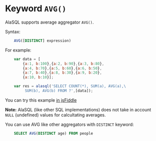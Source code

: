 # Keyword `AVG()`

AlaSQL supports average aggregator `AVG()`.

Syntax:
```sql
    AVG([DISTINCT] expression)
``` 

For example:
```js
    var data = [
        {a:1, b:100},{a:2, b:90},{a:3, b:80},
        {a:4, b:70},{a:5, b:60},{a:6, b:50},
        {a:7, b:40},{a:8, b:30},{a:9, b:20},
        {a:10, b:10}];

    var res = alasql('SELECT COUNT(*), SUM(a), AVG(a),\
         SUM(b), AVG(b) FROM ?',[data]);
```

You can try this example [in jsFiddle](http://jsfiddle.net/agershun/7yxy6frz/)

**Note:** AlaSQL (like other SQL implementations) does not take in account ```NULL``` (undefined) values for 
calcultating averages.

You can use AVG like other aggregators with ```DISTINCT``` keyword:
```sql
    SELECT AVG(DISTINCT age) FROM people
```
